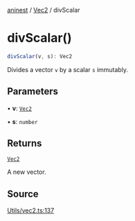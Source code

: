 [aninest](../../index.md) / [Vec2](../index.md) / divScalar

# divScalar()

```ts
divScalar(v, s): Vec2
```

Divides a vector `v` by a scalar `s` immutably.

## Parameters

• **v**: [`Vec2`](../type-aliases/Vec2.md)

• **s**: `number`

## Returns

[`Vec2`](../type-aliases/Vec2.md)

A new vector.

## Source

[Utils/vec2.ts:137](https://github.com/zphrs/aninest/blob/f1bf3a3/src/Utils/vec2.ts#L137)
